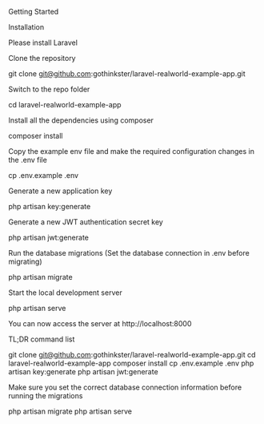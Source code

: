 Getting Started

Installation

Please install Laravel

Clone the repository

git clone git@github.com:gothinkster/laravel-realworld-example-app.git

Switch to the repo folder

cd laravel-realworld-example-app

Install all the dependencies using composer

composer install

Copy the example env file and make the required configuration changes in the .env file

cp .env.example .env

Generate a new application key

php artisan key:generate
    
Generate a new JWT authentication secret key

php artisan jwt:generate
    
Run the database migrations (Set the database connection in .env before migrating)

php artisan migrate

Start the local development server

php artisan serve

You can now access the server at http://localhost:8000

TL;DR command list

git clone git@github.com:gothinkster/laravel-realworld-example-app.git
cd laravel-realworld-example-app
composer install
cp .env.example .env
php artisan key:generate
php artisan jwt:generate 

Make sure you set the correct database connection information before running the migrations

php artisan migrate
php artisan serve
